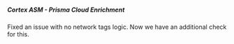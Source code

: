 
##### Cortex ASM - Prisma Cloud Enrichment

Fixed an issue with no network tags logic. Now we have an additional check for this.
